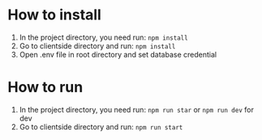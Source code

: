 # How to install
1) In the project directory, you need run: `npm install`
2) Go to clientside directory and run: `npm install`
3) Open .env file in root directory and set database credential

# How to run
1) In the project directory, you need run: `npm run star` or `npm run dev` for dev
2) Go to clientside directory and run: `npm run start`
